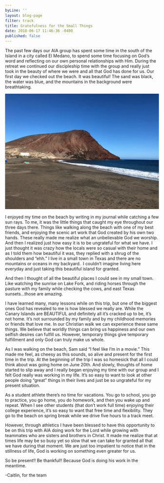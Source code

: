 ```yaml
---
byLine: ''
layout: blog-page
filter: track
title: Gratefulness for the Small Things
date: 2018-06-17 11:46:36 -0400
published: false
---
```

The past few days our AIA group has spent some time in the south of the Island in a city called El Medano, to spend some time focusing on God’s word and reflecting on our own personal relationships with Him. During the retreat we continued our discipleship time with the group and really just took in the beauty of where we were and all that God has done for us. Our first day we checked out the beach. It was beautiful! The sand was black, the water was blue, and the mountains in the background were breathtaking.

![](/uploads/2018/06/17/IMG_4437.jpg)

 I enjoyed my time on the beach by writing in my journal while catching a few sun rays. To me, it was the little things that caught my eye throughout our three days there. Things like walking along the beach with one of my best friends, and enjoying the scenic art work that God created by his own two hands. These really made me realize what an unbelievable God we worship. And then I realized just how easy it is to be ungrateful for what we have. I just thought it was crazy how the locals were so casual with their home and as I told them how beautiful it was, they replied with a shrug of the shoulders and “ehh.” I live in a small town in Texas and there are no mountains or oceans in my backyard.  I couldn’t imagine living here everyday and just taking this beautiful island for granted. 

And then I thought of all the beautiful places I could see in my small town. Like watching the sunrise on Lake Fork, and riding horses through the pasture with my family while checking the cows, and east Texas sunsets...those are amazing. 

  
I have learned many, many lessons while on this trip, but one of the biggest ones God has revealed to me is how blessed we really are. While the Canary Islands are BEAUTIFUL and definitely all it’s cracked up to be, it’s not home. It’s not surrounded by my family and by my childhood memories or friends that love me. In our Christian walk we can experience these same things. We believe that worldly things can bring us happiness and our own selfish desires can fulfill us. However, temporary things give temporary fulfillment and only God can truly make us whole. 

  
As I was walking on the beach, Sam said “I feel like I’m in a movie.” This made me feel, as cheesy as this sounds, so alive and present for the first time in the trip. At the beginning of the trip I was so homesick that all I could think about was going home on June 20th. And slowly, thoughts of home started to slip away and I really began enjoying my time with our group and I felt God really was working in my life. It’s so easy to want to look at other people doing “great” things in their lives and just be so ungrateful for my present situation. 

As a student athlete there’s no time for vacations. You go to school, you go to practice, you go home, you do homework, and then you wake up and repeat. When I see other students (that don’t work full time) enjoying their college experience, it’s so easy to want that free time and flexibility. They go to the beach on spring break while we drive five hours to a track meet. 

However, through athletics I have been blessed to have this opportunity to be on this trip with AIA doing work for the Lord while growing with teammates who are sisters and brothers in Christ. It made me realize that at times life may be so busy yet so slow that we can take for granted all that we have during that moment. We are just too impatient to notice that in the stillness of life, God is working on something even greater for us. 

So be present!! Be thankful!! Because God is doing his work in the meantime. 

-Caitlin, for the team